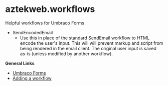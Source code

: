 # aztekweb.workflows
Helpful workflows for Umbraco Forms


- SendEncodedEmail
	-  Use this in place of the standard SendEmail workflow to HTML encode the user's input.  This will will prevent markup and script from being rendered in the email client.  The original user input is saved as-is (unless modified by another workflow).

**General Links**

- [Umbraco Forms](https://our.umbraco.org/documentation/Add-ons/UmbracoForms/)
- [Adding a workflow](https://our.umbraco.org/documentation/Add-ons/UmbracoForms/Developer/Extending/Adding-a-Workflowtype)